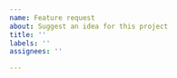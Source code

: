 ```yaml
---
name: Feature request
about: Suggest an idea for this project
title: ''
labels: ''
assignees: ''

---
```


<!-- **Is your feature request related to a problem? Please describe.**
A clear and concise description of what the problem is. Ex. I'm always frustrated when [...] -->

<!-- **Describe the solution you'd like**
A clear and concise description of what you want to happen. -->

<!-- **Describe alternatives you've considered**
A clear and concise description of any alternative solutions or features you've considered. -->

<!-- **Additional context**
Add any other context or screenshots about the feature request here. -->
